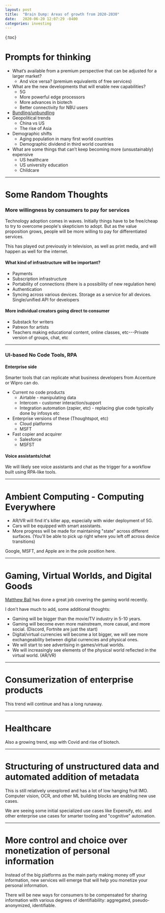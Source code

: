 ```yaml
---
layout: post
title:  "Brain Dump: Areas of growth from 2020-2030"
date:   2020-06-20 12:07:29 -0400
categories: investing
---
```


{:toc}

# Prompts for thinking

* What’s available from a premium perspective that can be adjusted for a larger market?
  * And vice versa? (premium equivalents of free services)
* What are the new developments that will enable new capabilities?
  * 5G
  * More powerful edge processors
  * More advances in biotech
  * Better connectivity for NBU users
* [Bundling/unbundling](https://hbr.org/2014/07/marc-andreessen-and-jim-barksdale-on-how-to-make-money)
* Geopolitical trends
  * China vs US
  * The rise of Asia
* Demographic shifts 
  * Aging population in many first world countries
  * Demographic dividend in third world countries
* What are some things that can’t keep becoming more (unsustainably) expensive
  * US healthcare
  * US university education
  * Childcare

***

# Some Random Thoughts

### More willingness by consumers to pay for services

Technology adoption comes in waves. 
Initially things have to be free/cheap to try to overcome people's skepticism to adopt. But as the value proposition grows, people will be more willing to pay for differentiated services.

This has played out previously in television, as well as print media, and will happen as well for the internet.


#### What kind of infrastructure will be important?
* Payments
* Subscription infrastructure 
* Portability of connections (there is a possibility of new regulation here)
* Authentication
* Syncing across various devices. Storage as a service for all devices. Single/unified API for developers

#### More individual creators going direct to consumer
* Substack for writers
* Patreon for artists
* Teachers making educational content, online classes, etc---Private version of groups, chat, etc

***

### UI-based No Code Tools, RPA

#### Enterprise side
Smarter tools that can replicate what business developers from Accenture or Wipro can do.
* Current no code products 
  * Airtable - manipulating data
  * Intercom - customer interaction/support
  * Integration automation (zapier, etc) - replacing glue code typically done by infosys etc
* Enterprise versions of these (Thoughtspot, etc)
  * Cloud platforms
  * MSFT
* Fast copier and acquirer
  * Salesforce
  * MSFST

#### Voice assistants/chat

We will likely see voice assistants and chat as the trigger for a workflow built using RPA-like tools.



***
# Ambient Computing - Computing Everywhere

* AR/VR will find it's killer app, especially with wider deployment of 5G.
* Cars will be equipped with smart assistants.
* More progress will be made for maintaining "state" across different surfaces. (You'll be able to pick up right where you left off across device transitions)

Google, MSFT, and Apple are in the pole position here.

***
# Gaming, Virtual Worlds, and Digital Goods

[Matthew Ball](https://www.matthewball.vc/video-gaming) has done a great job covering the gaming world recently.

I don't have much to add, some additional thoughts:
* Gaming will be bigger than the movie/TV industry in 5-10 years.
* Gaming will become even more mainstream, more casual, and more social. (Discord, Fortnite are just the start)
* Digital/virtual currencies will become a lot bigger, we will see more exchangeability between digital currencies and physical ones.
* We will start to see advertising in games/virtual worlds.
* We will increasingly see elements of the physical world reflected in the virtual world. (AR/VR)

***
# Consumerization of enterprise products
This trend will continue and has a long runaway.

***
# Healthcare

Also a growing trend, esp with Covid and rise of biotech.


***
# Structuring of unstructured data and automated addition of metadata 

This is still relatively unexplored and has a lot of low hanging fruit IMO.
Computer vision, OCR, and other ML building blocks are enabling new use cases.

We are seeing some initial specialized use cases like Expensify, etc. and other enterprise use cases for smarter tooling and "cognitive" automation.

***
# More control and choice over monetization of personal information

Instead of the big platforms as the main party making money off your information, new services will emerge that will help you monetize your personal information.

There will be new ways for consumers to be compensated for sharing information with various degrees of identifiability: aggregated, pseudo-anonymized, identifiable.

 